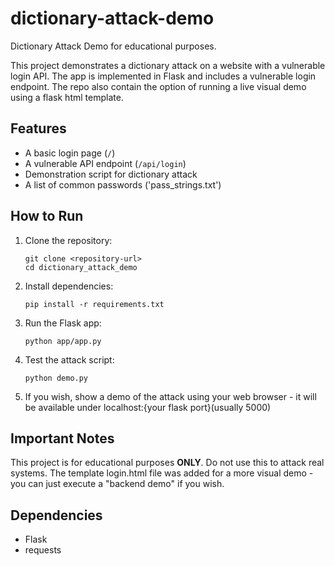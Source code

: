 # dictionary-attack-demo
Dictionary Attack Demo for educational purposes.

This project demonstrates a dictionary attack on a website with a vulnerable login API. The app is implemented in Flask and includes a vulnerable login endpoint.
The repo also contain the option of running a live visual demo using a flask html template.

## Features

- A basic login page (`/`)
- A vulnerable API endpoint (`/api/login`)
- Demonstration script for dictionary attack
- A list of common passwords ('pass_strings.txt')

## How to Run

1. Clone the repository:
    ```
    git clone <repository-url>
    cd dictionary_attack_demo
    ```

2. Install dependencies:
    ```
    pip install -r requirements.txt
    ```

3. Run the Flask app:
    ```
    python app/app.py
    ```

4. Test the attack script:
    ```
    python demo.py
    ```
5. If you wish, show a demo of the attack using your web browser - 
it will be available under localhost:{your flask port}(usually 5000)

## Important Notes

This project is for educational purposes **ONLY**. Do not use this to attack real systems.
The template login.html file was added for a more visual demo - you can just execute a "backend demo" if you wish.

## Dependencies

- Flask
- requests